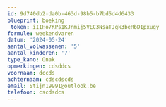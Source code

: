 ```yaml
---
id: 9d740db2-da0b-463d-98b5-b7bd5d4d6433
blueprint: boeking
_token: iIIHo7KPs1KJnmij5VEC3NsaTJgk3beRbDIpxugy
formule: weekendvaren
datum: '2024-05-24'
aantal_volwassenen: '5'
aantal_kinderen: '7'
type_kano: Onak
opmerkingen: cdsddcs
voornaam: dccds
achternaam: cdscdscds
email: Stijn19991@outlook.be
telefoon: cscdsdcs
---
```

